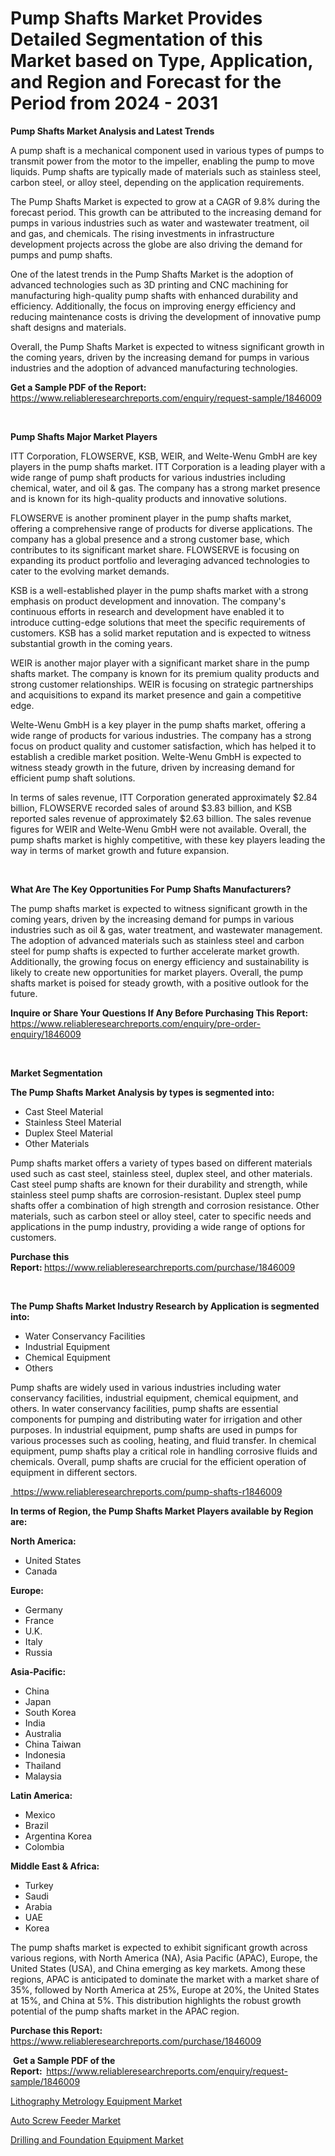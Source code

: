 <p><h1>Pump Shafts Market Provides Detailed Segmentation of this Market based on Type, Application, and Region and Forecast for the Period from 2024 - 2031</h1></p><p><strong>Pump Shafts Market Analysis and Latest Trends</strong></p>
<p><p>A pump shaft is a mechanical component used in various types of pumps to transmit power from the motor to the impeller, enabling the pump to move liquids. Pump shafts are typically made of materials such as stainless steel, carbon steel, or alloy steel, depending on the application requirements.</p><p>The Pump Shafts Market is expected to grow at a CAGR of 9.8% during the forecast period. This growth can be attributed to the increasing demand for pumps in various industries such as water and wastewater treatment, oil and gas, and chemicals. The rising investments in infrastructure development projects across the globe are also driving the demand for pumps and pump shafts.</p><p>One of the latest trends in the Pump Shafts Market is the adoption of advanced technologies such as 3D printing and CNC machining for manufacturing high-quality pump shafts with enhanced durability and efficiency. Additionally, the focus on improving energy efficiency and reducing maintenance costs is driving the development of innovative pump shaft designs and materials.</p><p>Overall, the Pump Shafts Market is expected to witness significant growth in the coming years, driven by the increasing demand for pumps in various industries and the adoption of advanced manufacturing technologies.</p></p>
<p><strong>Get a Sample PDF of the Report:&nbsp;</strong> <a href="https://www.reliableresearchreports.com/enquiry/request-sample/1846009">https://www.reliableresearchreports.com/enquiry/request-sample/1846009</a></p>
<p>&nbsp;</p>
<p><strong>Pump Shafts Major Market Players</strong></p>
<p><p>ITT Corporation, FLOWSERVE, KSB, WEIR, and Welte-Wenu GmbH are key players in the pump shafts market. ITT Corporation is a leading player with a wide range of pump shaft products for various industries including chemical, water, and oil & gas. The company has a strong market presence and is known for its high-quality products and innovative solutions.</p><p>FLOWSERVE is another prominent player in the pump shafts market, offering a comprehensive range of products for diverse applications. The company has a global presence and a strong customer base, which contributes to its significant market share. FLOWSERVE is focusing on expanding its product portfolio and leveraging advanced technologies to cater to the evolving market demands.</p><p>KSB is a well-established player in the pump shafts market with a strong emphasis on product development and innovation. The company's continuous efforts in research and development have enabled it to introduce cutting-edge solutions that meet the specific requirements of customers. KSB has a solid market reputation and is expected to witness substantial growth in the coming years.</p><p>WEIR is another major player with a significant market share in the pump shafts market. The company is known for its premium quality products and strong customer relationships. WEIR is focusing on strategic partnerships and acquisitions to expand its market presence and gain a competitive edge.</p><p>Welte-Wenu GmbH is a key player in the pump shafts market, offering a wide range of products for various industries. The company has a strong focus on product quality and customer satisfaction, which has helped it to establish a credible market position. Welte-Wenu GmbH is expected to witness steady growth in the future, driven by increasing demand for efficient pump shaft solutions.</p><p>In terms of sales revenue, ITT Corporation generated approximately $2.84 billion, FLOWSERVE recorded sales of around $3.83 billion, and KSB reported sales revenue of approximately $2.63 billion. The sales revenue figures for WEIR and Welte-Wenu GmbH were not available. Overall, the pump shafts market is highly competitive, with these key players leading the way in terms of market growth and future expansion.</p></p>
<p>&nbsp;</p>
<p><strong>What Are The Key Opportunities For Pump Shafts Manufacturers?</strong></p>
<p><p>The pump shafts market is expected to witness significant growth in the coming years, driven by the increasing demand for pumps in various industries such as oil & gas, water treatment, and wastewater management. The adoption of advanced materials such as stainless steel and carbon steel for pump shafts is expected to further accelerate market growth. Additionally, the growing focus on energy efficiency and sustainability is likely to create new opportunities for market players. Overall, the pump shafts market is poised for steady growth, with a positive outlook for the future.</p></p>
<p><strong>Inquire or Share Your Questions If Any Before Purchasing This Report:</strong> <a href="https://www.reliableresearchreports.com/enquiry/pre-order-enquiry/1846009">https://www.reliableresearchreports.com/enquiry/pre-order-enquiry/1846009</a></p>
<p>&nbsp;</p>
<p><strong>Market Segmentation</strong></p>
<p><strong>The Pump Shafts Market Analysis by types is segmented into:</strong></p>
<p><ul><li>Cast Steel Material</li><li>Stainless Steel Material</li><li>Duplex Steel Material</li><li>Other Materials</li></ul></p>
<p><p>Pump shafts market offers a variety of types based on different materials used such as cast steel, stainless steel, duplex steel, and other materials. Cast steel pump shafts are known for their durability and strength, while stainless steel pump shafts are corrosion-resistant. Duplex steel pump shafts offer a combination of high strength and corrosion resistance. Other materials, such as carbon steel or alloy steel, cater to specific needs and applications in the pump industry, providing a wide range of options for customers.</p></p>
<p><strong>Purchase this Report:&nbsp;</strong><a href="https://www.reliableresearchreports.com/purchase/1846009">https://www.reliableresearchreports.com/purchase/1846009</a></p>
<p>&nbsp;</p>
<p><strong>The Pump Shafts Market Industry Research by Application is segmented into:</strong></p>
<p><ul><li>Water Conservancy Facilities</li><li>Industrial Equipment</li><li>Chemical Equipment</li><li>Others</li></ul></p>
<p><p>Pump shafts are widely used in various industries including water conservancy facilities, industrial equipment, chemical equipment, and others. In water conservancy facilities, pump shafts are essential components for pumping and distributing water for irrigation and other purposes. In industrial equipment, pump shafts are used in pumps for various processes such as cooling, heating, and fluid transfer. In chemical equipment, pump shafts play a critical role in handling corrosive fluids and chemicals. Overall, pump shafts are crucial for the efficient operation of equipment in different sectors.</p></p>
<p><a href="https://www.reliableresearchreports.com/pump-shafts-r1846009">&nbsp;https://www.reliableresearchreports.com/pump-shafts-r1846009</a></p>
<p><strong>In terms of Region, the Pump Shafts Market Players available by Region are:</strong></p>
<p>
    <p> <strong> North America: </strong>
        <ul>
            <li>United States</li>
            <li>Canada</li>
        </ul>
        </p> 
    <p> <strong> Europe: </strong>
        <ul>
            <li>Germany</li>
            <li>France</li>
            <li>U.K.</li>
            <li>Italy</li>
            <li>Russia</li>
        </ul>
        </p> 
    <p> <strong> Asia-Pacific: </strong>
        <ul>
            <li>China</li>
            <li>Japan</li>
            <li>South Korea</li>
            <li>India</li>
            <li>Australia</li>
            <li>China Taiwan</li>
            <li>Indonesia</li>
            <li>Thailand</li>
            <li>Malaysia</li>
        </ul>
        </p> 
    <p> <strong> Latin America: </strong>
        <ul>
            <li>Mexico</li>
            <li>Brazil</li>
            <li>Argentina Korea</li>
            <li>Colombia</li>
        </ul>
        </p> 
    <p> <strong> Middle East & Africa: </strong>
        <ul>
            <li>Turkey</li>
            <li>Saudi</li>
            <li>Arabia</li>
            <li>UAE</li>
            <li>Korea</li>
        </ul>
    </p>
    </p>
<p><p>The pump shafts market is expected to exhibit significant growth across various regions, with North America (NA), Asia Pacific (APAC), Europe, the United States (USA), and China emerging as key markets. Among these regions, APAC is anticipated to dominate the market with a market share of 35%, followed by North America at 25%, Europe at 20%, the United States at 15%, and China at 5%. This distribution highlights the robust growth potential of the pump shafts market in the APAC region.</p></p>
<p><strong>Purchase this Report: </strong><a href="https://www.reliableresearchreports.com/purchase/1846009">https://www.reliableresearchreports.com/purchase/1846009</a></p>
<p>&nbsp;<strong>Get a Sample PDF of the Report:&nbsp;&nbsp;</strong><a href="https://www.reliableresearchreports.com/enquiry/request-sample/1846009">https://www.reliableresearchreports.com/enquiry/request-sample/1846009</a></p>
<p><strong></strong></p>
<p><p><a href="https://issuu.com/reportprime-2/docs/lithography-metrology-equipment-market-size-2030.p">Lithography Metrology Equipment Market</a></p><p><a href="https://github.com/jaidynmorantestelletmjzya/Market-Research-Report-List-3/blob/main/auto-screw-feeder-market.md">Auto Screw Feeder Market</a></p><p><a href="https://github.com/ruddyyedelwadw/Market-Research-Report-List-3/blob/main/drilling-and-foundation-equipment-market.md">Drilling and Foundation Equipment Market</a></p></p>